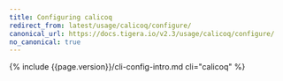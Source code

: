 ```yaml
---
title: Configuring calicoq
redirect_from: latest/usage/calicoq/configure/
canonical_url: https://docs.tigera.io/v2.3/usage/calicoq/configure/
no_canonical: true
---
```


{% include {{page.version}}/cli-config-intro.md cli="calicoq" %}
